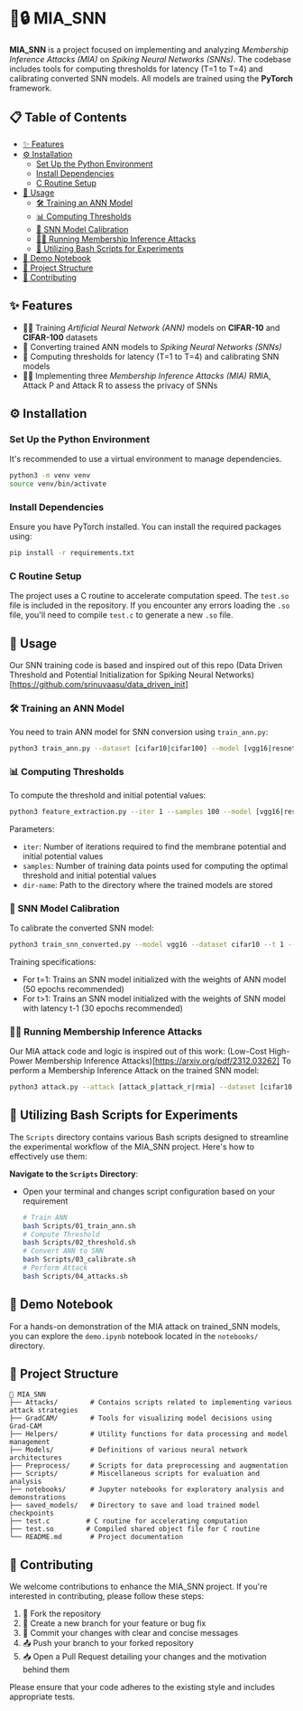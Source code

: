 #  🧠🔒 MIA_SNN

**MIA_SNN** is a project focused on implementing and analyzing *Membership Inference Attacks (MIA)* on *Spiking Neural Networks (SNNs)*. The codebase includes tools for computing thresholds for latency (T=1 to T=4) and calibrating converted SNN models. All models are trained using the **PyTorch** framework.

## 📋 Table of Contents

- [✨ Features](#-features)
- [⚙️ Installation](#️-installation)
  - [Set Up the Python Environment](#set-up-the-python-environment)
  - [Install Dependencies](#install-dependencies)
  - [C Routine Setup](#c-routine-setup)
- [🚀 Usage](#-usage)
  - [🛠️ Training an ANN Model](#️-training-an-ann-model)
  - [📊 Computing Thresholds](#-computing-thresholds)
  - [🔄 SNN Model Calibration](#-snn-model-calibration)
  - [🕵️‍♂️ Running Membership Inference Attacks](#️-running-membership-inference-attacks)
  - [📜 Utilizing Bash Scripts for Experiments](#-utilizing-bash-scripts-for-experiments)
- [📓 Demo Notebook](#-demo-notebook)
- [📂 Project Structure](#-project-structure)
- [🤝 Contributing](#-contributing)

## ✨ Features

- 🏋️‍♂️ Training *Artificial Neural Network (ANN)* models on **CIFAR-10** and **CIFAR-100** datasets
- 🔄 Converting trained ANN models to *Spiking Neural Networks (SNNs)*
- 📏 Computing thresholds for latency (T=1 to T=4) and calibrating SNN models
- 🕵️‍♂️ Implementing three *Membership Inference Attacks (MIA)* RMIA, Attack P and Attack R to assess the privacy of SNNs

## ⚙️ Installation

### Set Up the Python Environment

It's recommended to use a virtual environment to manage dependencies.

```bash
python3 -m venv venv
source venv/bin/activate
```

### Install Dependencies

Ensure you have PyTorch installed. You can install the required packages using:

```bash
pip install -r requirements.txt
```

### C Routine Setup

The project uses a C routine to accelerate computation speed. The `test.so` file is included in the repository. If you encounter any errors loading the `.so` file, you'll need to compile `test.c` to generate a new `.so` file.

## 🚀 Usage

Our SNN training code is based and inspired out of this repo (Data Driven Threshold and Potential Initialization for Spiking Neural
Networks)[https://github.com/srinuvaasu/data_driven_init]

### 🛠️ Training an ANN Model

You need to train ANN model for SNN conversion using `train_ann.py`:

```bash
python3 train_ann.py --dataset [cifar10|cifar100] --model [vgg16|resnet18|resnet20|cifarnet] --reference_models 4
```

### 📊 Computing Thresholds

To compute the threshold and initial potential values:

```bash
python3 feature_extraction.py --iter 1 --samples 100 --model [vgg16|resnet18|resnet20|cifarnet] --dataset [cifar10|cifar100] --checkpoint dir-name --reference_models 4
```

Parameters:
- `iter`: Number of iterations required to find the membrane potential and initial potential values
- `samples`: Number of training data points used for computing the optimal threshold and initial potential values
- `dir-name`: Path to the directory where the trained models are stored

### 🔄 SNN Model Calibration

To calibrate the converted SNN model:

```bash
python3 train_snn_converted.py --model vgg16 --dataset cifar10 --t 1 --epochs 50 --reference_models 4
```

Training specifications:
- For t=1: Trains an SNN model initialized with the weights of ANN model (50 epochs recommended)
- For t>1: Trains an SNN model initialized with the weights of SNN model with latency t-1 (30 epochs recommended)

### 🕵️‍♂️ Running Membership Inference Attacks

Our MIA attack code and logic is inspired out of this work: (Low-Cost High-Power Membership Inference Attacks)[https://arxiv.org/pdf/2312.03262]
To perform a Membership Inference Attack on the trained SNN model:

```bash
python3 attack.py --attack [attack_p|attack_r|rmia] --dataset [cifar10|cifar100] --model [vgg16|resnet18|resnet20|cifarnet] --model_type [ann|snn] --t 1 --reference_models 4
```

## 📜 Utilizing Bash Scripts for Experiments

The `Scripts` directory contains various Bash scripts designed to streamline the experimental workflow of the MIA_SNN project. Here's how to effectively use them:

**Navigate to the `Scripts` Directory**:
   - Open your terminal and changes script configuration based on your requirement
     ```bash
     # Train ANN
     bash Scripts/01_train_ann.sh
     # Compute Threshold
     bash Scripts/02_threshold.sh
     # Convert ANN to SNN
     bash Scripts/03_calibrate.sh
     # Perform Attack
     bash Scripts/04_attacks.sh
     ```

## 📓 Demo Notebook

For a hands-on demonstration of the MIA attack on trained_SNN models, you can explore the `demo.ipynb` notebook located in the `notebooks/` directory.

## 📂 Project Structure

```
📂 MIA_SNN
├── Attacks/        # Contains scripts related to implementing various attack strategies
├── GradCAM/        # Tools for visualizing model decisions using Grad-CAM
├── Helpers/        # Utility functions for data processing and model management
├── Models/         # Definitions of various neural network architectures
├── Preprocess/     # Scripts for data preprocessing and augmentation
├── Scripts/        # Miscellaneous scripts for evaluation and analysis
├── notebooks/      # Jupyter notebooks for exploratory analysis and demonstrations
├── saved_models/   # Directory to save and load trained model checkpoints
├── test.c         # C routine for accelerating computation
├── test.so        # Compiled shared object file for C routine
└── README.md       # Project documentation
```

## 🤝 Contributing

We welcome contributions to enhance the MIA_SNN project. If you're interested in contributing, please follow these steps:

1. 🍴 Fork the repository
2. 🌿 Create a new branch for your feature or bug fix
3. 💬 Commit your changes with clear and concise messages
4. 📤 Push your branch to your forked repository
5. 📥 Open a Pull Request detailing your changes and the motivation behind them

Please ensure that your code adheres to the existing style and includes appropriate tests.
